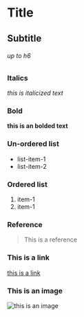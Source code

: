 # Title
## Subtitle
###### up to h6

### Italics
_this is italicized text_

### Bold
**this is an bolded text**

### Un-ordered list
* list-item-1
* list-item-2

### Ordered list
1. item-1
2. item-1

### Reference
> This is a reference

### This is a link
[this is a link](https://docs.github.com/en/get-started/writing-on-github/getting-started-with-writing-and-formatting-on-github/basic-writing-and-formatting-syntax)
<br>

### This is an image
![this is an image](https://docs.github.com/assets/cb-49261/images/help/writing/image-rendered.png)